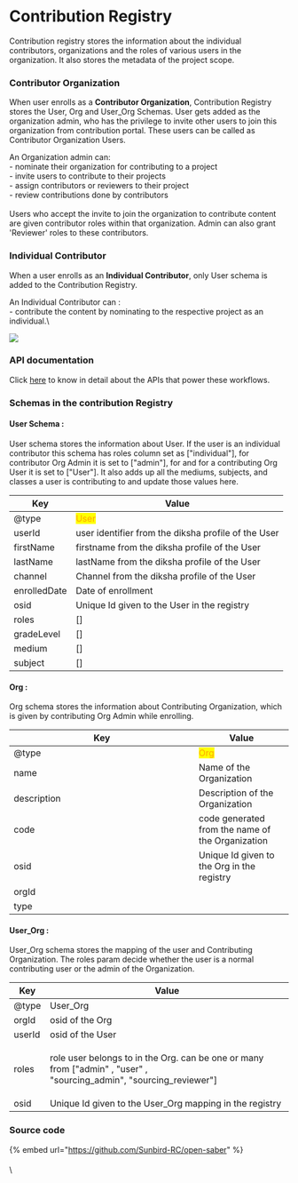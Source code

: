 # Contribution Registry

Contribution registry stores the information about the individual contributors, organizations and the roles of various users in the organization. It also stores the metadata of the project scope.&#x20;

### **Contributor Organization**

When user enrolls as a **Contributor Organization**, Contribution Registry stores the User, Org and User\_Org Schemas.  User gets added as the organization admin, who has the privilege to invite other users to join this organization from contribution portal. These users can be called as Contributor Organization Users.

An Organization admin can:\
&#x20;\-  nominate their organization for contributing to a project\
&#x20;\-  invite users to contribute to their projects\
&#x20;\-  assign contributors or reviewers to their project\
&#x20;\-  review contributions done by contributors \
\
Users who accept the invite to join the organization to contribute content are given contributor roles within that organization. Admin can also grant 'Reviewer' roles to these contributors.&#x20;

### Individual Contributor

When a user enrolls as an **Individual Contributor**, only User schema is added to the Contribution Registry.&#x20;

An Individual Contributor can : \
&#x20;\- contribute the content by nominating to the respective project as an individual.\


![](<../../../../.gitbook/assets/os\_search (1).png>)

### API documentation

Click [here](http://docs.sunbird.org/latest/apis/opensaber/) to know in detail about the APIs that power these workflows. &#x20;

### Schemas in the contribution Registry

#### User Schema :

User schema stores the information about User.  If the user is an individual contributor this schema has roles column set as \["individual"], for contributor Org Admin it is set to \["admin"], for and for a contributing Org User it is set to \["User"]. It also adds up all the mediums, subjects, and classes a user is contributing to and update those values here.&#x20;

| Key          | Value                                               |
| ------------ | --------------------------------------------------- |
| @type        | <mark style="color:orange;">User</mark>             |
| userId       | user identifier from the diksha profile of the User |
| firstName    | firstname from the diksha profile of the User       |
| lastName     | lastName from the diksha profile of the User        |
| channel      | Channel from the diksha profile of the User         |
| enrolledDate | Date of enrollment                                  |
| osid         | Unique Id given to the User in the registry         |
| roles        | \[]                                                 |
| gradeLevel   | \[]                                                 |
| medium       | \[]                                                 |
| subject      | \[]                                                 |

#### Org :&#x20;

Org schema stores the information about Contributing Organization, which is given by contributing Org Admin while enrolling.&#x20;

<table><thead><tr><th width="317.8053896565683">Key</th><th>Value</th></tr></thead><tbody><tr><td>@type</td><td><mark style="color:orange;">Org</mark></td></tr><tr><td>name</td><td>Name of the Organization</td></tr><tr><td>description</td><td>Description of the Organization</td></tr><tr><td>code</td><td>code generated from the name of the Organization</td></tr><tr><td>osid</td><td>Unique Id given to the Org in the registry</td></tr><tr><td>orgId</td><td></td></tr><tr><td>type</td><td></td></tr></tbody></table>

#### User\_Org :

User\_Org schema stores the mapping of the user and Contributing Organization. The roles param decide whether the user is a normal contributing user or the admin of the Organization.

| Key    | Value                                                                                                                            |
| ------ | -------------------------------------------------------------------------------------------------------------------------------- |
| @type  | User\_Org                                                                                                                        |
| orgId  | osid of the Org                                                                                                                  |
| userId | osid of the User                                                                                                                 |
| roles  | <p>role user belongs to in the Org. can be one or many from ["admin" , "user" , <br> "sourcing_admin", "sourcing_reviewer"] </p> |
| osid   | Unique Id given to the User\_Org mapping in the registry                                                                         |

### Source code

{% embed url="https://github.com/Sunbird-RC/open-saber" %}

####

\
